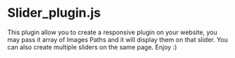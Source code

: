 # Slider_plugin.js
This plugin allow you to create a responsive plugin on your website, you may pass it array of Images Paths and it will display them on that slider. You can also create multiple sliders on the same page. Enjoy :)
